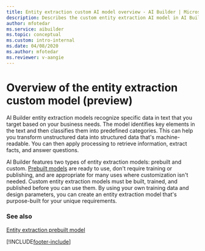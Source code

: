 ```yaml
---
title: Entity extraction custom AI model overview - AI Builder | Microsoft Docs
description: Describes the custom entity extraction AI model in AI Builder.
author: mfotedar
ms.service: aibuilder
ms.topic: conceptual
ms.custom: intro-internal
ms.date: 04/08/2020
ms.author: mfotedar
ms.reviewer: v-aangie
---
```


# Overview of the entity extraction custom model (preview)

AI Builder entity extraction models recognize specific data in text that you target based on your business needs. The model identifies key elements in the text and then classifies them into predefined categories. This can help you transform unstructured data into structured data that's machine-readable. You can then apply processing to retrieve information, extract facts, and answer questions.

AI Builder features two types of entity extraction models: prebuilt and custom. [Prebuilt models](prebuilt-overview.md) are ready to use, don't require training or publishing, and are appropriate for many uses where customization isn't needed. Custom entity extraction models must be built, trained, and published before you can use them. By using your own training data and design parameters, you can create an entity extraction model that's purpose-built for your unique requirements.

### See also

[Entity extraction prebuilt model](prebuilt-entity-extraction.md)


[!INCLUDE[footer-include](includes/footer-banner.md)]